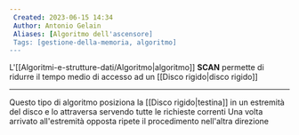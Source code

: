 ```yaml
---
 Created: 2023-06-15 14:34
 Author: Antonio Gelain
 Aliases: [Algoritmo dell'ascensore]
 Tags: [gestione-della-memoria, algoritmo]
---
```


L'[[Algoritmi-e-strutture-dati/Algoritmo|algoritmo]] **SCAN** permette di ridurre il tempo medio di accesso ad un [[Disco rigido|disco rigido]]

---

Questo tipo di algoritmo posiziona la [[Disco rigido|testina]] in un estremità del disco e lo attraversa servendo tutte le richieste correnti
Una volta arrivato all'estremità opposta ripete il procedimento nell'altra direzione